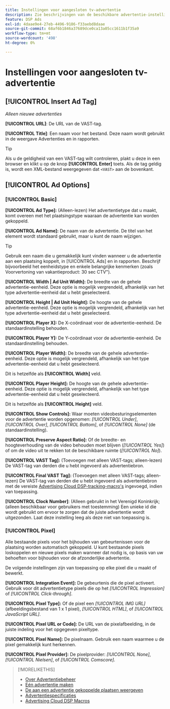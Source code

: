 ```yaml
---
title: Instellingen voor aangesloten tv-advertentie
description: Zie beschrijvingen van de beschikbare advertentie-instellingen voor aangesloten tv-advertenties.
feature: DSP Ads
exl-id: 4daae9e4-27eb-4496-9186-f33aebd8daae
source-git-commit: 68af6b1846a37689dce0ca13a05cc1611b1f35a9
workflow-type: tm+mt
source-wordcount: '498'
ht-degree: 0%

---
```


# Instellingen voor aangesloten tv-advertentie

## [!UICONTROL Insert Ad Tag]

*Alleen nieuwe advertenties*

**[!UICONTROL URL]**: De URL van de VAST-tag.

**[!UICONTROL Title]**: Een naam voor het bestand. Deze naam wordt gebruikt in de weergave Advertenties en in rapporten.

>[!TIP]
>
> Als u de geldigheid van een VAST-tag wilt controleren, plakt u deze in een browser en klikt u op de knop **[!UICONTROL Enter]** toets. Als de tag geldig is, wordt een XML-bestand weergegeven dat `<VAST>` aan de bovenkant.

## [!UICONTROL Ad Options]

### [!UICONTROL Basic]

**[!UICONTROL Ad Type]:** (Alleen-lezen) Het advertentietype dat u maakt, komt overeen met het plaatsingstype waaraan de advertentie kan worden gekoppeld.

**[!UICONTROL Ad Name]:** De naam van de advertentie. De titel van het element wordt standaard gebruikt, maar u kunt de naam wijzigen.

>[!TIP]
>
> Gebruik een naam die u gemakkelijk kunt vinden wanneer u de advertentie aan een plaatsing koppelt, in [!UICONTROL Ads] en in rapporten. Beschrijf bijvoorbeeld het eenheidstype en enkele belangrijke kenmerken (zoals Voorvertoning van vakantieproduct: 30 sec CTV&quot;).

**[!UICONTROL Width | Ad Unit Width]:** De breedte van de gehele advertentie-eenheid. Deze optie is mogelijk vergrendeld, afhankelijk van het type advertentie-eenheid dat u hebt geselecteerd.

**[!UICONTROL Height | Ad Unit Height]:** De hoogte van de gehele advertentie-eenheid. Deze optie is mogelijk vergrendeld, afhankelijk van het type advertentie-eenheid dat u hebt geselecteerd.

**[!UICONTROL Player X]:** De X-coördinaat voor de advertentie-eenheid. De standaardinstelling behouden.

**[!UICONTROL Player Y]:** De Y-coördinaat voor de advertentie-eenheid. De standaardinstelling behouden.

**[!UICONTROL Player Width]:** De breedte van de gehele advertentie-eenheid. Deze optie is mogelijk vergrendeld, afhankelijk van het type advertentie-eenheid dat u hebt geselecteerd.

Dit is hetzelfde als **[!UICONTROL Width]** veld.

**[!UICONTROL Player Height]:** De hoogte van de gehele advertentie-eenheid. Deze optie is mogelijk vergrendeld, afhankelijk van het type advertentie-eenheid dat u hebt geselecteerd.

Dit is hetzelfde als **[!UICONTROL Height]** veld.

**[!UICONTROL Show Controls]:** Waar moeten videobesturingselementen voor de advertentie worden opgenomen: *[!UICONTROL Under]*, *[!UICONTROL Over]*, *[!UICONTROL Bottom]*, of *[!UICONTROL None]* (de standaardinstelling).

**[!UICONTROL Preserve Aspect Ratio]:** Of de breedte- en hoogteverhouding van de video behouden moet blijven (*[!UICONTROL Yes]*) of om de video uit te rekken tot de beschikbare ruimte (*[!UICONTROL No]*).

**[!UICONTROL VAST Tag]:** (Toevoegen met alleen VAST-tags; alleen-lezen) De VAST-tag van derden die u hebt ingevoerd als advertentiebron.

**[!UICONTROL Final VAST Tag]:** (Toevoegen met alleen VAST-tags; alleen-lezen) De VAST-tag van derden die u hebt ingevoerd als advertentiebron met de vereiste [Advertising Cloud DSP-tracking-macro&#39;s](/help/dsp/campaign-management/macros.md) ingevoegd, indien van toepassing.

**[!UICONTROL Clock Number]**: (Alleen gebruikt in het Verenigd Koninkrijk; (alleen beschikbaar voor gebruikers met toestemming) Een unieke id die wordt gebruikt om ervoor te zorgen dat de juiste advertentie wordt uitgezonden. Laat deze instelling leeg als deze niet van toepassing is.

### [!UICONTROL Pixel]

Alle bestaande pixels voor het bijhouden van gebeurtenissen voor de plaatsing worden automatisch gekoppeld. U kunt bestaande pixels loskoppelen en nieuwe pixels maken wanneer dat nodig is, op basis van uw behoeften voor bijhouden voor de afzonderlijke advertentie.

De volgende instellingen zijn van toepassing op elke pixel die u maakt of bewerkt.

**[!UICONTROL Integration Event]:** De gebeurtenis die de pixel activeert. Gebruik voor dit advertentietype pixels die op het *[!UICONTROL Impression]* of *[!UICONTROL Click-through]*.

**[!UICONTROL Pixel Type]:** Of de pixel een *[!UICONTROL IMG URL]* (afbeeldingsbestand van 1 x 1 pixel), *[!UICONTROL HTML]*, of *[!UICONTROL JavaScript URL]*.

**[!UICONTROL Pixel URL or Code]:** De URL van de pixelafbeelding, in de juiste indeling voor het opgegeven pixeltype.

**[!UICONTROL Pixel Name]:** De pixelnaam. Gebruik een naam waarmee u de pixel gemakkelijk kunt herkennen.

**[!UICONTROL Pixel Provider]:** De pixelprovider: *[!UICONTROL None]*, *[!UICONTROL Nielsen]*, of *[!UICONTROL Comscore]*.

>[!MORELIKETHIS]
>
>* [Over Advertentiebeheer](ad-about.md)
>* [Eén advertentie maken](ad-create.md)
>* [De aan een advertentie gekoppelde plaatsen weergeven](/help/dsp/campaign-management/ads/ad-list-placements.md)
>* [Advertentiespecificaties](/help/dsp/assets/ad-specs.pdf)
>* [Advertising Cloud DSP Macros](/help/dsp/campaign-management/macros.md)

